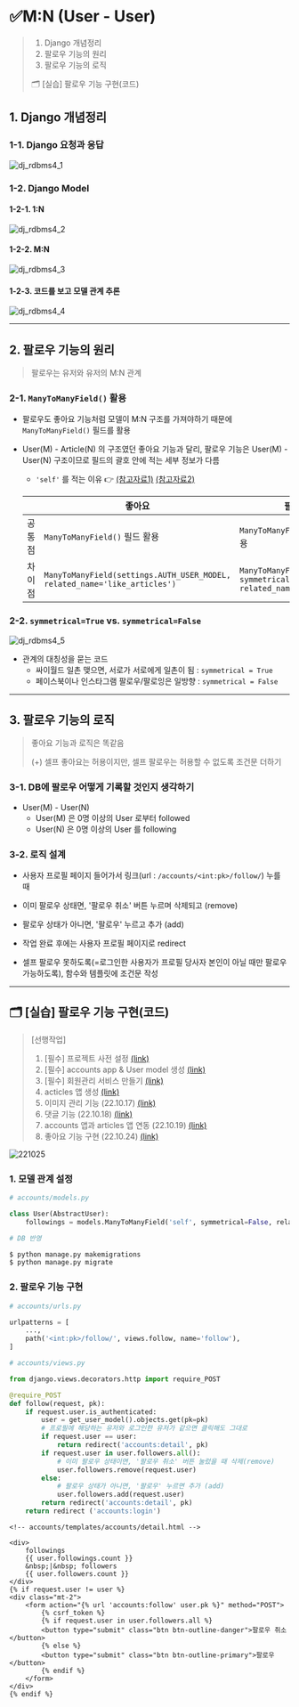 # ✅M:N (User - User)

> 1. Django 개념정리
> 2. 팔로우 기능의 원리
> 3. 팔로우 기능의 로직
>
> 🗂️ [실습] 팔로우 기능 구현(코드)



## 1. Django 개념정리

### 1-1. Django 요청과 응답

![dj_rdbms4_1](dj_rdbms4.assets/dj_rdbms4_1.png)

### 1-2. Django Model

#### 1-2-1. 1:N

![dj_rdbms4_2](dj_rdbms4.assets/dj_rdbms4_2.png)

#### 1-2-2. M:N

![dj_rdbms4_3](dj_rdbms4.assets/dj_rdbms4_3.png)



#### 1-2-3. 코드를 보고 모델 관계 추론

![dj_rdbms4_4](dj_rdbms4.assets/dj_rdbms4_4.png)



---



## 2. 팔로우 기능의 원리

> 팔로우는 유저와 유저의 M:N 관계

### 2-1. `ManyToManyField()` 활용

- 팔로우도 좋아요 기능처럼 모델이 M:N 구조를 가져야하기 때문에 `ManyToManyField()` 필드를 활용

- User(M) - Article(N) 의 구조였던 좋아요 기능과 달리, 팔로우 기능은 User(M) - User(N) 구조이므로 필드의 괄호 안에 적는 세부 정보가 다름

  - `'self'` 를 적는 이유 👉 [(참고자료1)](https://docs.djangoproject.com/en/4.1/ref/models/fields/#recursive-relationships) [(참고자료2)](https://docs.djangoproject.com/en/4.1/ref/models/fields/#django.db.models.ManyToManyField.symmetrical)

  |        | 좋아요                                                       | 팔로우                                                       |
  | ------ | ------------------------------------------------------------ | ------------------------------------------------------------ |
  | 공통점 | `ManyToManyField()` 필드 활용                                | `ManyToManyField()` 필드 활용                                |
  | 차이점 | `ManyToManyField(settings.AUTH_USER_MODEL, related_name='like_articles')` | `ManyToManyField('self', symmetrical=False, related_name='followers')` |

### 2-2. `symmetrical=True` vs. `symmetrical=False`

![dj_rdbms4_5](dj_rdbms4.assets/dj_rdbms4_5-16666740226291.png)

- 관계의 대칭성을 묻는 코드
  - 싸이월드 일촌 맺으면, 서로가 서로에게 일촌이 됨 : `symmetrical = True`
  - 페이스북이나 인스타그램 팔로우/팔로잉은 일방향 : `symmetrical = False`




---



## 3. 팔로우 기능의 로직 

>  좋아요 기능과 로직은 똑같음
>
>  (+) 셀프 좋아요는 허용이지만, 셀프 팔로우는 허용할 수 없도록 조건문 더하기

### 3-1. DB에 팔로우 어떻게 기록할 것인지 생각하기

- User(M) - User(N)
  - User(M) 은 0명 이상의 User 로부터 followed
  - User(N) 은 0명 이상의 User 를 following

### 3-2. 로직 설계

- 사용자 프로필 페이지 들어가서 링크(url : `/accounts/<int:pk>/follow/`) 누를 때
- 이미 팔로우 상태면, '팔로우 취소' 버튼 누르며 삭제되고 (remove)

- 팔로우 상태가 아니면, '팔로우' 누르고 추가 (add)
- 작업 완료 후에는 사용자 프로필 페이지로 redirect
- 셀프 팔로우 못하도록(=로그인한 사용자가 프로필 당사자 본인이 아닐 때만 팔로우 가능하도록), 함수와 템플릿에 조건문 작성



---



## 🗂️ [실습] 팔로우 기능 구현(코드)

> [선행작업]
>
> 1. [필수] 프로젝트 사전 설정 [(link)](https://github.com/code-sum/TIL/blob/master/notes/dj_modelform2.md)
> 2. [필수] accounts app & User model 생성 [(link)](https://github.com/code-sum/TIL/blob/master/notes/dj_auth.md)
> 3. [필수] 회원관리 서비스 만들기 [(link)](https://github.com/code-sum/TIL/blob/master/notes/dj_member.md)
> 4. acticles 앱 생성 [(link)](https://github.com/code-sum/TIL/blob/master/notes/dj_modelform2.md)
> 5. 이미지 관리 기능 (22.10.17) [(link)](https://github.com/code-sum/TIL/blob/master/notes/dj_image.md)
> 6. 댓글 기능 (22.10.18) [(link)](https://github.com/code-sum/TIL/blob/master/notes/dj_rdbms1.md)
> 7. accounts 앱과 articles 앱 연동 (22.10.19) [(link)](https://github.com/code-sum/TIL/blob/master/notes/dj_rdbms2.md)
> 8. 좋아요 기능 구현 (22.10.24) [(link)](https://github.com/code-sum/TIL/blob/master/notes/dj_rdbms3.md)



![221025](https://user-images.githubusercontent.com/106902415/197788979-3b084487-9afc-4154-85bc-b82f72600750.gif)



### 1. 모델 관계 설정

```python
# accounts/models.py

class User(AbstractUser):
    followings = models.ManyToManyField('self', symmetrical=False, related_name='followers')
```

```bash
# DB 반영

$ python manage.py makemigrations
$ python manage.py migrate
```

### 2. 팔로우 기능 구현

```python
# accounts/urls.py

urlpatterns = [
    ...,
    path('<int:pk>/follow/', views.follow, name='follow'),
]
```

```python
# accounts/views.py

from django.views.decorators.http import require_POST

@require_POST
def follow(request, pk):
    if request.user.is_authenticated:
        user = get_user_model().objects.get(pk=pk)
        # 프로필에 해당하는 유저와 로그인한 유저가 같으면 클릭해도 그대로
        if request.user == user:
            return redirect('accounts:detail', pk)
        if request.user in user.followers.all():
            # 이미 팔로우 상태이면, '팔로우 취소' 버튼 눌렀을 때 삭제(remove)
            user.followers.remove(request.user)
        else:
            # 팔로우 상태가 아니면, '팔로우' 누르면 추가 (add)
            user.followers.add(request.user)
        return redirect('accounts:detail', pk)
    return redirect ('accounts:login')
```

```django
<!-- accounts/templates/accounts/detail.html -->

<div>
    followings
    {{ user.followings.count }}
    &nbsp;|&nbsp; followers
    {{ user.followers.count }}
</div>
{% if request.user != user %}
<div class="mt-2">
    <form action="{% url 'accounts:follow' user.pk %}" method="POST">
        {% csrf_token %}
        {% if request.user in user.followers.all %}
        <button type="submit" class="btn btn-outline-danger">팔로우 취소</button>
        {% else %}
        <button type="submit" class="btn btn-outline-primary">팔로우</button>
        {% endif %}
    </form>
</div>
{% endif %}
```

